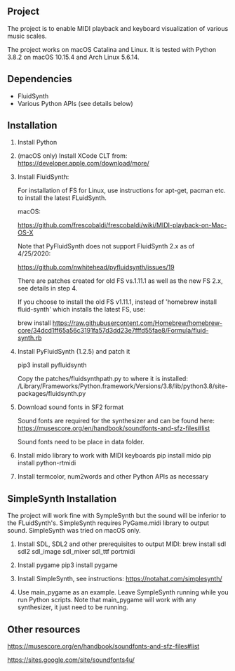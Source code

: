 Project
-------

The project is to enable MIDI playback and keyboard visualization of
various music scales.

The project works on macOS Catalina and Linux.
It is tested with Python 3.8.2 on macOS 10.15.4 and Arch Linux 5.6.14.


Dependencies
------------

- FluidSynth
- Various Python APIs (see details below)


Installation
------------

1. Install Python

2. (macOS only) Install XCode CLT from:
https://developer.apple.com/download/more/

3. Install FluidSynth:

   For installation of FS for Linux, use instructions for apt-get, pacman etc. to
install the latest FLuidSynth.

   macOS:
   
   https://github.com/frescobaldi/frescobaldi/wiki/MIDI-playback-on-Mac-OS-X

   Note that PyFluidSynth does not support FluidSynth 2.x as of 4/25/2020:
   
   https://github.com/nwhitehead/pyfluidsynth/issues/19
   
   There are patches created for old FS vs.1.11.1 as well as the new FS 2.x, see details in step 4.

   If you choose to install the old FS v1.11.1, 
instead of 'homebrew install fluid-synth' 
which installs the latest FS, use:

   brew install https://raw.githubusercontent.com/Homebrew/homebrew-core/34dcd1ff65a56c3191fa57d3dd23e7fffd55fae8/Formula/fluid-synth.rb

4. Install PyFluidSynth (1.2.5) and patch it

   pip3 install pyfluidsynth

   Copy the patches/fluidsynthpath.py to where it is installed:
/Library/Frameworks/Python.framework/Versions/3.8/lib/python3.8/site-packages/fluidsynth.py

5. Download sound fonts in SF2 format

   Sound fonts are required for the synthesizer and can be found here:
   https://musescore.org/en/handbook/soundfonts-and-sfz-files#list

   Sound fonts need to be place in data folder.

6. Install mido library to work with MIDI keyboards
pip install mido
pip install python-rtmidi

7. Install termcolor, num2words and other Python APIs as necessary

SimpleSynth Installation
------------------------

The project will work fine with SympleSynth but the sound will be inferior to the FLuidSynth's.
SimpleSynth requires PyGame.midi library to output sound.
SimpleSynth was tried on macOS only.

1. Install SDL, SDL2 and other prerequisites to output MIDI:
brew install sdl sdl2 sdl_image sdl_mixer sdl_ttf portmidi

2. Install pygame
pip3 install pygame

3. Install SimpleSynth, see instructions:
https://notahat.com/simplesynth/

4. Use main_pygame as an example.
Leave SympleSynth running while you run Python scripts.
Note that main_pygame will work with any synthesizer, it just need to be running.


Other resources
---------------
https://musescore.org/en/handbook/soundfonts-and-sfz-files#list

https://sites.google.com/site/soundfonts4u/
